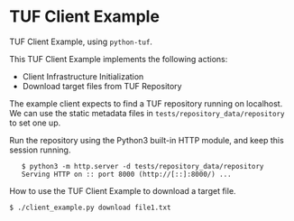 # TUF Client Example


TUF Client Example, using ``python-tuf``.

This TUF Client Example implements the following actions:
   - Client Infrastructure Initialization
   - Download target files from TUF Repository

The example client expects to find a TUF repository running on localhost. We
can use the static metadata files in ``tests/repository_data/repository``
to set one up.

Run the repository using the Python3 built-in HTTP module, and keep this
session running.

```console
   $ python3 -m http.server -d tests/repository_data/repository
   Serving HTTP on :: port 8000 (http://[::]:8000/) ...
```

How to use the TUF Client Example to download a target file.

```console
$ ./client_example.py download file1.txt
```
